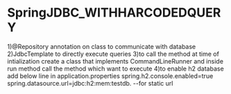# SpringJDBC_WITHHARCODEDQUERY


1)@Repository annotation on class to communicate with database
2)JdbcTemplate to directly execute queries
3)to call the method at time of intialization create a class that implements CommandLineRunner and 
inside run method call the method which want to execute
4)to enable h2 database add below line in application.properties
spring.h2.console.enabled=true
spring.datasource.url=jdbc:h2:mem:testdb. --for static url
